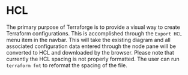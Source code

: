 # HCL
The primary purpose of Terraforge is to provide a visual way to create Terraform configurations. This is accomplished
through the `Export HCL` menu item in the navbar. This will take the existing diagram and all associated configuration 
data entered through the node pane will be converted to HCL and downloaded by the browser. Please note that currently
the HCL spacing is not properly formatted. The user can run `terraform fmt` to reformat the spacing of the file.